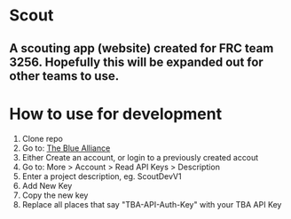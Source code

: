 # Scout
A scouting app (website) created for FRC team 3256. Hopefully this will be expanded out for other teams to use. 
---
# How to use for development
1. Clone repo
2. Go to: [The Blue Alliance](https://www.thebluealliance.com/)
3. Either Create an account, or login to a previously created accout
4. Go to: More > Account > Read API Keys > Description
5. Enter a project description, eg. ScoutDevV1
6. Add New Key
7. Copy the new key
8. Replace all places that say "TBA-API-Auth-Key" with your TBA API Key

